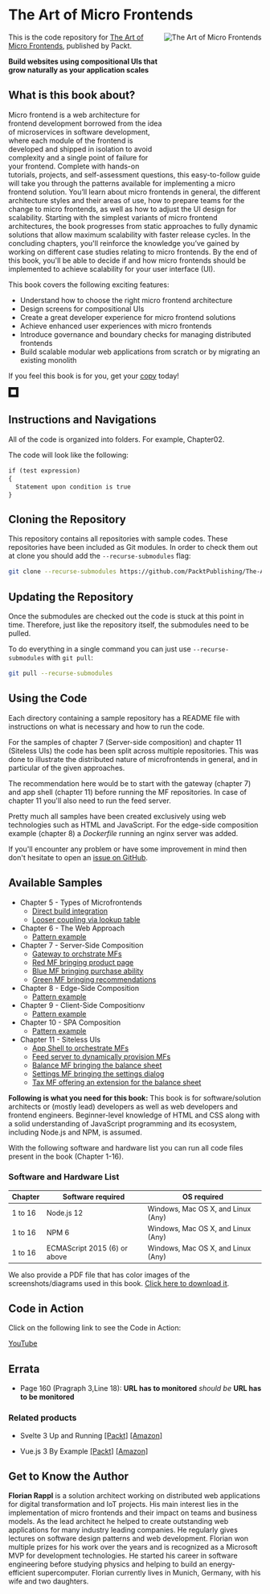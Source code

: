 # The Art of Micro Frontends

<a href="https://www.packtpub.com/product/the-art-of-microfrontends/9781800563568"><img src="https://static.packt-cdn.com/products/9781800563568/cover/smaller" alt="The Art of Micro Frontends" height="256px" align="right"></a>

This is the code repository for [The Art of Micro Frontends](https://www.packtpub.com/product/the-art-of-microfrontends/9781800563568), published by Packt.

**Build websites using compositional UIs that grow naturally as your application scales**

## What is this book about?
Micro frontend is a web architecture for frontend development borrowed from the idea of microservices in software development, where each module of the frontend is developed and shipped in isolation to avoid complexity and a single point of failure for your frontend.
Complete with hands-on tutorials, projects, and self-assessment questions, this easy-to-follow guide will take you through the patterns available for implementing a micro frontend solution. You’ll learn about micro frontends in general, the different architecture styles and their areas of use, how to prepare teams for the change to micro frontends, as well as how to adjust the UI design for scalability. Starting with the simplest variants of micro frontend architectures, the book progresses from static approaches to fully dynamic solutions that allow maximum scalability with faster release cycles. In the concluding chapters, you'll reinforce the knowledge you’ve gained by working on different case studies relating to micro frontends.
By the end of this book, you'll be able to decide if and how micro frontends should be implemented to achieve scalability for your user interface (UI).

This book covers the following exciting features:
* Understand how to choose the right micro frontend architecture
* Design screens for compositional UIs
* Create a great developer experience for micro frontend solutions
* Achieve enhanced user experiences with micro frontends
* Introduce governance and boundary checks for managing distributed frontends
* Build scalable modular web applications from scratch or by migrating an existing monolith

If you feel this book is for you, get your [copy](https://www.amazon.com/dp/1800563566) today!

<a href="https://www.packtpub.com/?utm_source=github&utm_medium=banner&utm_campaign=GitHubBanner"><img src="https://raw.githubusercontent.com/PacktPublishing/GitHub/master/GitHub.png" alt="https://www.packtpub.com/" border="5" /></a>

## Instructions and Navigations
All of the code is organized into folders. For example, Chapter02.

The code will look like the following:
```
if (test expression)
{
  Statement upon condition is true
}
```
## Cloning the Repository

This repository contains all repositories with sample codes. These repositories have been included as Git modules. In order to check them out at clone you should add the `--recurse-submodules` flag:

```sh
git clone --recurse-submodules https://github.com/PacktPublishing/The-Art-of-Microfrontends.git
```

## Updating the Repository

Once the submodules are checked out the code is stuck at this point in time. Therefore, just like the repository itself, the submodules need to be pulled.

To do everything in a single command you can just use `--recurse-submodules` with `git pull`:

```sh
git pull --recurse-submodules
```

## Using the Code

Each directory containing a sample repository has a README file with instructions on what is necessary and how to run the code.

For the samples of chapter 7 (Server-side composition) and chapter 11 (Siteless UIs) the code has been split across multiple repositories. This was done to illustrate the distributed nature of microfrontends in general, and in particular of the given approaches.

The recommendation here would be to start with the gateway (chapter 7) and app shell (chapter 11) before running the MF repositories. In case of chapter 11 you'll also need to run the feed server.

Pretty much all samples have been created exclusively using web technologies such as HTML and JavaScript. For the edge-side composition example (chapter 8) a *Dockerfile* running an nginx server was added.

If you'll encounter any problem or have some improvement in mind then don't hesitate to open an [issue on GitHub](https://github.com/PacktPublishing/The-Art-of-Microfrontends/issues).

## Available Samples

* Chapter 5 - Types of Microfrontends
  * [Direct build integration](https://github.com/ArtOfMicrofrontends/05-pipeline)
  * [Looser coupling via lookup table](https://github.com/ArtOfMicrofrontends/05-server-discover)
* Chapter 6 - The Web Approach
  * [Pattern example](https://github.com/ArtOfMicrofrontends/06-web-approach)
* Chapter 7 - Server-Side Composition
  * [Gateway to orchstrate MFs](https://github.com/ArtOfMicrofrontends/07-gateway)
  * [Red MF bringing product page](https://github.com/ArtOfMicrofrontends/07-red)
  * [Blue MF bringing purchase ability](https://github.com/ArtOfMicrofrontends/07-blue)
  * [Green MF bringing recommendations](https://github.com/ArtOfMicrofrontends/07-green)
* Chapter 8 - Edge-Side Composition
  * [Pattern example](https://github.com/ArtOfMicrofrontends/08-edge-side-composition)
* Chapter 9 - Client-Side Compositionv
  * [Pattern example](https://github.com/ArtOfMicrofrontends/09-client-side-composition)
* Chapter 10 - SPA Composition
  * [Pattern example](https://github.com/ArtOfMicrofrontends/10-spa-composition)
* Chapter 11 - Siteless UIs
  * [App Shell to orchestrate MFs](https://github.com/ArtOfMicrofrontends/11-app-shell)
  * [Feed server to dynamically provision MFs](https://github.com/ArtOfMicrofrontends/11-service-feed)
  * [Balance MF bringing the balance sheet](https://github.com/ArtOfMicrofrontends/11-frontend-balance)
  * [Settings MF bringing the settings dialog](https://github.com/ArtOfMicrofrontends/11-frontend-settings)
  * [Tax MF offering an extension for the balance sheet](https://github.com/ArtOfMicrofrontends/11-frontend-tax)

**Following is what you need for this book:**
This book is for software/solution architects or (mostly lead) developers as well as web developers and frontend engineers. Beginner-level knowledge of HTML and CSS along with a solid understanding of JavaScript programming and its ecosystem, including Node.js and NPM, is assumed.

With the following software and hardware list you can run all code files present in the book (Chapter 1-16).

### Software and Hardware List

| Chapter  | Software required                   | OS required                        |
| -------- | ------------------------------------| -----------------------------------|
| 1 to 16      | Node.js 12                     | Windows, Mac OS X, and Linux (Any) |
| 1 to 16        | NPM 6            | Windows, Mac OS X, and Linux (Any) |
| 1 to 16        | ECMAScript 2015 (6) or above          | Windows, Mac OS X, and Linux (Any) |

We also provide a PDF file that has color images of the screenshots/diagrams used in this book. [Click here to download it](https://static.packt-cdn.com/downloads/9781800563568_ColorImages.pdf).

## Code in Action

Click on the following link to see the Code in Action:

[YouTube](https://www.youtube.com/playlist?list=PLeLcvrwLe185OWoZT0hfN5zesgVangK5M)

## Errata

* Page 160 (Pragraph 3,Line 18): **URL has to monitored** _should be_ **URL has to be monitored**


### Related products <Other books you may enjoy>
* Svelte 3 Up and Running [[Packt]](https://www.packtpub.com/product/svelte-3-up-and-running/9781839213625) [[Amazon]](https://www.amazon.com/dp/1839213620)

* Vue.js 3 By Example [[Packt]](https://www.packtpub.com/product/vue-js-3-by-example/9781838826345) [[Amazon]](https://www.amazon.com/dp/1838826343)

## Get to Know the Author
**Florian Rappl**
is a solution architect working on distributed web applications for digital transformation and IoT projects. His main interest lies in the implementation of micro frontends and their impact on teams and business models.
As the lead architect he helped to create outstanding web applications for many industry leading companies. He regularly gives lectures on software design patterns and web development. Florian won multiple prizes for his work over the years and is recognized as a Microsoft MVP for development technologies.
He started his career in software engineering before studying physics and helping to build an energy-efficient supercomputer. Florian currently lives in Munich, Germany, with his wife and two daughters.
